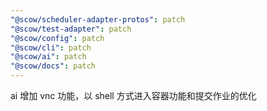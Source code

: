 ```yaml
---
"@scow/scheduler-adapter-protos": patch
"@scow/test-adapter": patch
"@scow/config": patch
"@scow/cli": patch
"@scow/ai": patch
"@scow/docs": patch
---
```


ai 增加 vnc 功能，以 shell 方式进入容器功能和提交作业的优化
